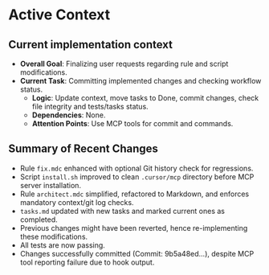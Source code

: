 # Active Context

## Current implementation context
- **Overall Goal**: Finalizing user requests regarding rule and script modifications.
- **Current Task**: Committing implemented changes and checking workflow status.
  - **Logic**: Update context, move tasks to Done, commit changes, check file integrity and tests/tasks status.
  - **Dependencies**: None.
  - **Attention Points**: Use MCP tools for commit and commands.

## Summary of Recent Changes
- Rule `fix.mdc` enhanced with optional Git history check for regressions.
- Script `install.sh` improved to clean `.cursor/mcp` directory before MCP server installation.
- Rule `architect.mdc` simplified, refactored to Markdown, and enforces mandatory context/git log checks.
- `tasks.md` updated with new tasks and marked current ones as completed.
- Previous changes might have been reverted, hence re-implementing these modifications.
- All tests are now passing.
- Changes successfully committed (Commit: 9b5a48ed...), despite MCP tool reporting failure due to hook output.
